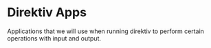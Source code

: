 # Direktiv Apps

Applications that we will use when running direktiv to perform certain operations with input and output.